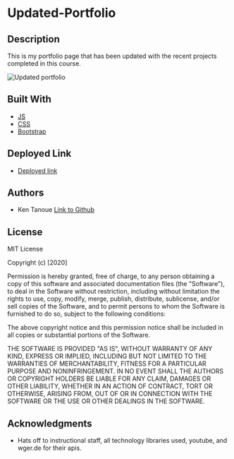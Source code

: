 # Updated-Portfolio

## Description

This is my portfolio page that has been updated with the recent projects completed in this course.


![Updated portfolio](Assets/readme-photo)


## Built With

* [JS](https://developer.mozilla.org/en-US/docs/Web/HTML)
* [CSS](https://www.w3schools.com/css/)
* [Bootstrap](https://getbootstrap.com/)


## Deployed Link

* [Deployed link]( https://kent28808.github.io/KT-Portfoliov2/)


## Authors

* Ken Tanoue [Link to Github](https://github.com/kent28808/)

## License

MIT License

Copyright (c) [2020] 

Permission is hereby granted, free of charge, to any person obtaining a copy
of this software and associated documentation files (the "Software"), to deal
in the Software without restriction, including without limitation the rights
to use, copy, modify, merge, publish, distribute, sublicense, and/or sell
copies of the Software, and to permit persons to whom the Software is
furnished to do so, subject to the following conditions:

The above copyright notice and this permission notice shall be included in all
copies or substantial portions of the Software.

THE SOFTWARE IS PROVIDED "AS IS", WITHOUT WARRANTY OF ANY KIND, EXPRESS OR
IMPLIED, INCLUDING BUT NOT LIMITED TO THE WARRANTIES OF MERCHANTABILITY,
FITNESS FOR A PARTICULAR PURPOSE AND NONINFRINGEMENT. IN NO EVENT SHALL THE
AUTHORS OR COPYRIGHT HOLDERS BE LIABLE FOR ANY CLAIM, DAMAGES OR OTHER
LIABILITY, WHETHER IN AN ACTION OF CONTRACT, TORT OR OTHERWISE, ARISING FROM,
OUT OF OR IN CONNECTION WITH THE SOFTWARE OR THE USE OR OTHER DEALINGS IN THE
SOFTWARE.

## Acknowledgments

* Hats off to instructional staff, all technology libraries used, youtube, and wger.de for their apis. 